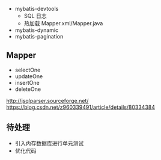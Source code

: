 - mybatis-devtools
    - SQL 日志
    - 热加载 Mapper.xml/Mapper.java
- mybatis-dynamic
- mybatis-pagination


## Mapper
- selectOne
- updateOne
- insertOne
- deleteOne

http://jsqlparser.sourceforge.net/
https://blog.csdn.net/z960339491/article/details/80334384


## 待处理
- 引入内存数据库进行单元测试
- 优化代码